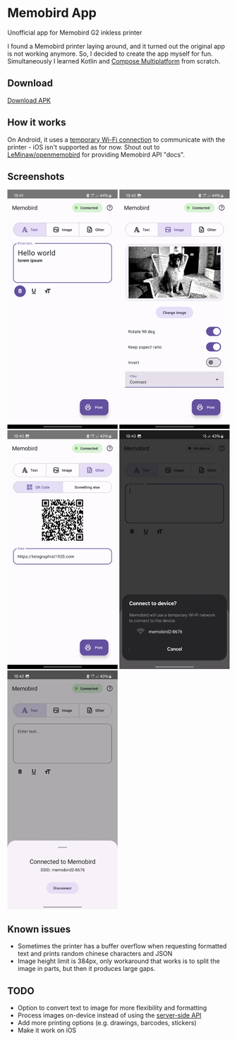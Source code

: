 # Memobird App

Unofficial app for Memobird G2 inkless printer

I found a Memobird printer laying around, and it turned out the original app is not working anymore. So, I decided to create the app myself for fun. 
Simultaneously I learned Kotlin and [Compose Multiplatform](https://www.jetbrains.com/lp/compose-multiplatform/) from scratch.

## Download
[Download APK](https://github.com/jakub-lat/memobird-app/releases/latest)

## How it works
On Android, it uses a [temporary Wi-Fi connection](https://developer.android.com/develop/connectivity/wifi/wifi-bootstrap) to communicate with the printer - iOS isn't supported as for now.
Shout out to [LeMinaw/openmemobird](https://github.com/LeMinaw/openmemobird) for providing Memobird API "docs".

## Screenshots

<p float="left">
  <img src="screenshots/text.jpg" width="250" />
  <img src="screenshots/image.jpg" width="250" />
  <img src="screenshots/qr.jpg" width="250" />
  <img src="screenshots/connect.jpg" width="250" />
  <img src="screenshots/connected.jpg" width="250" />
</p>

## Known issues
* Sometimes the printer has a buffer overflow when requesting formatted text and prints random chinese characters and JSON
* Image height limit is 384px, only workaround that works is to split the image in parts, but then it produces large gaps.

## TODO
* Option to convert text to image for more flexibility and formatting
* Process images on-device instead of using the [server-side API](server/app.py)
* Add more printing options (e.g. drawings, barcodes, stickers)
* Make it work on iOS